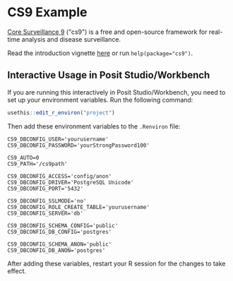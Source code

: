 # CS9 Example

[Core Surveillance 9](https://www.csids.no/cs9/) ("cs9") is a free and open-source framework for real-time analysis and disease surveillance.

Read the introduction vignette [here](https://www.csids.no/cs9/articles/cs9.html) or run `help(package="cs9")`.

## Interactive Usage in Posit Studio/Workbench

If you are running this interactively in Posit Studio/Workbench, you need to set up your environment variables. Run the following command:

```r
usethis::edit_r_environ("project")
```

Then add these environment variables to the `.Renviron` file:

```
CS9_DBCONFIG_USER='yourusername'
CS9_DBCONFIG_PASSWORD='yourStrongPassword100'

CS9_AUTO=0
CS9_PATH='/cs9path'

CS9_DBCONFIG_ACCESS='config/anon'
CS9_DBCONFIG_DRIVER='PostgreSQL Unicode'
CS9_DBCONFIG_PORT='5432'

CS9_DBCONFIG_SSLMODE='no'
CS9_DBCONFIG_ROLE_CREATE_TABLE='yourusername'
CS9_DBCONFIG_SERVER='db'

CS9_DBCONFIG_SCHEMA_CONFIG='public'
CS9_DBCONFIG_DB_CONFIG='postgres'

CS9_DBCONFIG_SCHEMA_ANON='public'
CS9_DBCONFIG_DB_ANON='postgres'
```

After adding these variables, restart your R session for the changes to take effect.
